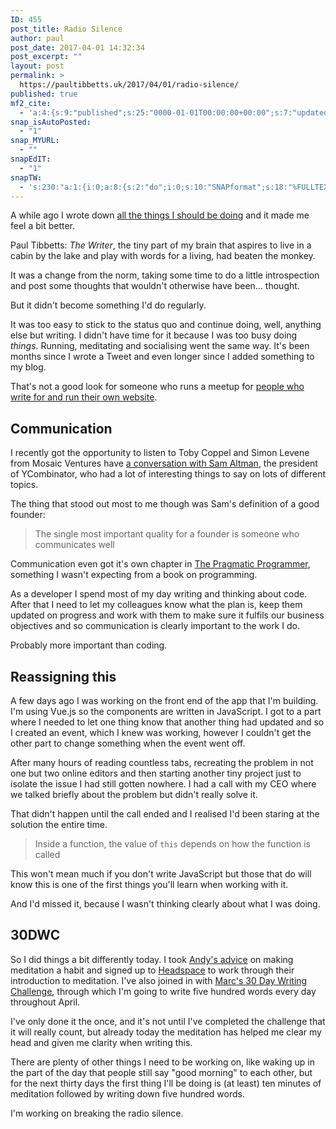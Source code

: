 ```yaml
---
ID: 455
post_title: Radio Silence
author: paul
post_date: 2017-04-01 14:32:34
post_excerpt: ""
layout: post
permalink: >
  https://paultibbetts.uk/2017/04/01/radio-silence/
published: true
mf2_cite:
  - 'a:4:{s:9:"published";s:25:"0000-01-01T00:00:00+00:00";s:7:"updated";s:25:"0000-01-01T00:00:00+00:00";s:8:"category";a:1:{i:0;s:0:"";}s:6:"author";a:0:{}}'
snap_isAutoPosted:
  - "1"
snap_MYURL:
  - ""
snapEdIT:
  - "1"
snapTW:
  - 's:230:"a:1:{i:0;a:8:{s:2:"do";i:0;s:10:"SNAPformat";s:18:"%FULLTEXT% - %URL%";s:8:"attchImg";s:1:"1";s:9:"isAutoImg";s:1:"A";s:8:"imgToUse";s:0:"";s:9:"msgFormat";s:18:"%FULLTEXT% - %URL%";s:9:"isAutoURL";s:1:"A";s:8:"urlToUse";s:0:"";}}";'
---
```

A while ago I wrote down <a href="https://paultibbetts.uk/2016/10/11/reboot/">all the things I should be doing</a> and it made me feel a bit better.

Paul Tibbetts: <em>The Writer</em>, the tiny part of my brain that aspires to live in a cabin by the lake and play with words for a living, had beaten the monkey. <!--more-->

It was a change from the norm, taking some time to do a little introspection and post some thoughts that wouldn't otherwise have been… thought.

But it didn't become something I'd do regularly.

It was too easy to stick to the status quo and continue doing, well, anything else but writing. I didn't have time for it because I was too busy doing <em>things</em>. Running, meditating and socialising went the same way. It's been months since I wrote a Tweet and even longer since I added something to my blog.

That's not a good look for someone who runs a meetup for <a href="https://homebrewbrum.co.uk">people who write for and run their own website</a>.

<h2>Communication</h2>
I recently got the opportunity to listen to Toby Coppel and Simon Levene from Mosaic Ventures have <a href="https://paultibbetts.uk/2017/03/27/in-conversation-with-sam-altman/">a conversation with Sam Altman</a>, the president of YCombinator, who had a lot of interesting things to say on lots of different topics.

The thing that stood out most to me though was Sam's definition of a good founder:

<blockquote><p>The single most important quality for a founder is someone who communicates well</p></blockquote>

Communication even got it's own chapter in <a href="#">The Pragmatic Programmer</a>, something I wasn't expecting from a book on programming.

As a developer I spend most of my day writing and thinking about code. After that I need to let my colleagues know what the plan is, keep them updated on progress and work with them to make sure it fulfils our business objectives and so communication is clearly important to the work I do. 

Probably more important than coding.

<h2>Reassigning this</h2>

A few days ago I was working on the front end of the app that I'm building. I'm using Vue.js so the components are written in JavaScript. I got to a part where I needed to let one thing know that another thing had updated and so I created an event, which I knew was working, however I couldn't get the other part to change something when the event went off.

After many hours of reading countless tabs, recreating the problem in not one but two online editors and then starting another tiny project just to isolate the issue I had still gotten nowhere. I had a call with my CEO where we talked briefly about the problem but didn't really solve it.

That didn't happen until the call ended and I realised I'd been staring at the solution the entire time.

<blockquote><p>Inside a function, the value of <code>this</code> depends on how the function is called</p></blockquote>

This won't mean much if you don't write JavaScript but those that do will know this is one of the first things you'll learn when working with it. 

And I'd missed it, because I wasn't thinking clearly about what I was doing.

<h2>30DWC</h2>

So I did things a bit differently today. I took <a href="http://elaptics.co.uk/journal/making-meditation-a-habit/">Andy's advice</a> on making meditation a habit and signed up to <a href="https://www.headspace.com/">Headspace</a> to work through their introduction to meditation. I've also joined in with <a href="https://marcjenkins.co.uk/30dwc-2017/">Marc's 30 Day Writing Challenge</a>, through which I'm going to write five hundred words every day throughout April.

I've only done it the once, and it's not until I've completed the challenge that it will really count, but already today the meditation has helped me clear my head and given me clarity when writing this.

There are plenty of other things I need to be working on, like waking up in the part of the day that people still say "good morning" to each other, but for the next thirty days the first thing I'll be doing is (at least) ten minutes of meditation followed by writing down five hundred words.

I'm working on breaking the radio silence.